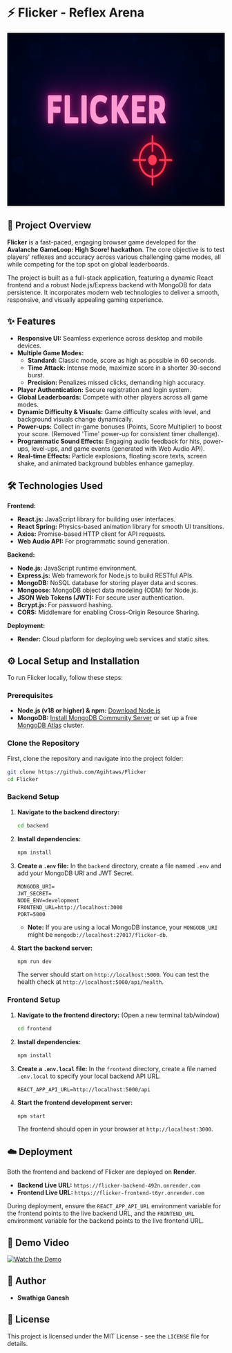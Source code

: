 # ⚡ Flicker - Reflex Arena

<p align="center">
  <img src="https://raw.githubusercontent.com/Agihtaws/Flicker/main/frontend/public/ChatGPT%20Image%20Oct%208%2C%202025%2C%2002_23_35%20AM.png" 
       alt="Flicker Game Screenshot" width ="1000" height="400">
</p>


## 🚀 Project Overview

**Flicker** is a fast-paced, engaging browser game developed for the **Avalanche GameLoop: High Score! hackathon**. The core objective is to test players' reflexes and accuracy across various challenging game modes, all while competing for the top spot on global leaderboards.

The project is built as a full-stack application, featuring a dynamic React frontend and a robust Node.js/Express backend with MongoDB for data persistence. It incorporates modern web technologies to deliver a smooth, responsive, and visually appealing gaming experience.

## ✨ Features

*   **Responsive UI:** Seamless experience across desktop and mobile devices.
*   **Multiple Game Modes:**
    *   **Standard:** Classic mode, score as high as possible in 60 seconds.
    *   **Time Attack:** Intense mode, maximize score in a shorter 30-second burst.
    *   **Precision:** Penalizes missed clicks, demanding high accuracy.
*   **Player Authentication:** Secure registration and login system.
*   **Global Leaderboards:** Compete with other players across all game modes.
*   **Dynamic Difficulty & Visuals:** Game difficulty scales with level, and background visuals change dynamically.
*   **Power-ups:** Collect in-game bonuses (Points, Score Multiplier) to boost your score. (Removed 'Time' power-up for consistent timer challenge).
*   **Programmatic Sound Effects:** Engaging audio feedback for hits, power-ups, level-ups, and game events (generated with Web Audio API).
*   **Real-time Effects:** Particle explosions, floating score texts, screen shake, and animated background bubbles enhance gameplay.

## 🛠️ Technologies Used

**Frontend:**
*   **React.js:** JavaScript library for building user interfaces.
*   **React Spring:** Physics-based animation library for smooth UI transitions.
*   **Axios:** Promise-based HTTP client for API requests.
*   **Web Audio API:** For programmatic sound generation.

**Backend:**
*   **Node.js:** JavaScript runtime environment.
*   **Express.js:** Web framework for Node.js to build RESTful APIs.
*   **MongoDB:** NoSQL database for storing player data and scores.
*   **Mongoose:** MongoDB object data modeling (ODM) for Node.js.
*   **JSON Web Tokens (JWT):** For secure user authentication.
*   **Bcrypt.js:** For password hashing.
*   **CORS:** Middleware for enabling Cross-Origin Resource Sharing.

**Deployment:**
*   **Render:** Cloud platform for deploying web services and static sites.

## ⚙️ Local Setup and Installation

To run Flicker locally, follow these steps:

### Prerequisites

*   **Node.js (v18 or higher) & npm:** [Download Node.js](https://nodejs.org/)
*   **MongoDB:** [Install MongoDB Community Server](https://www.mongodb.com/try/download/community) or set up a free [MongoDB Atlas](https://www.mongodb.com/cloud/atlas) cluster.

### Clone the Repository

First, clone the repository and navigate into the project folder:

```bash
git clone https://github.com/Agihtaws/Flicker
cd Flicker
```

### Backend Setup

1.  **Navigate to the backend directory:**
   
    ```bash
    cd backend
    ```
3.  **Install dependencies:**
    ```bash
    npm install
    ```
4.  **Create a `.env` file:**
    In the `backend` directory, create a file named `.env` and add your MongoDB URI and JWT Secret.
    ```env
    MONGODB_URI=
    JWT_SECRET=
    NODE_ENV=development
    FRONTEND_URL=http://localhost:3000
    PORT=5000
    ```
    *   **Note:** If you are using a local MongoDB instance, your `MONGODB_URI` might be `mongodb://localhost:27017/flicker-db`.
5.  **Start the backend server:**
    ```bash
    npm run dev
    ```
    The server should start on `http://localhost:5000`. You can test the health check at `http://localhost:5000/api/health`.

### Frontend Setup

1.  **Navigate to the frontend directory:** (Open a new terminal tab/window)
   
    ```bash
    cd frontend
    ```
3.  **Install dependencies:**
    ```bash
    npm install
    ```
4.  **Create a `.env.local` file:**
    In the `frontend` directory, create a file named `.env.local` to specify your local backend API URL.
    ```env
    REACT_APP_API_URL=http://localhost:5000/api
    ```
5.  **Start the frontend development server:**
    ```bash
    npm start
    ```
    The frontend should open in your browser at `http://localhost:3000`.

## ☁️ Deployment

Both the frontend and backend of Flicker are deployed on **Render**.

*   **Backend Live URL:** `https://flicker-backend-492n.onrender.com`
*   **Frontend Live URL:** `https://flicker-frontend-t6yr.onrender.com`

During deployment, ensure the `REACT_APP_API_URL` environment variable for the frontend points to the live backend URL, and the `FRONTEND_URL` environment variable for the backend points to the live frontend URL.

## 🎥 Demo Video

[![Watch the Demo](https://img.youtube.com/vi/dQw4w9WgXcQ/maxresdefault.jpg)](https://www.youtube.com/watch?v=dQw4w9WgXcQ)


## 👤 Author

*   **Swathiga Ganesh**

## 📄 License

This project is licensed under the MIT License - see the `LICENSE` file for details.
